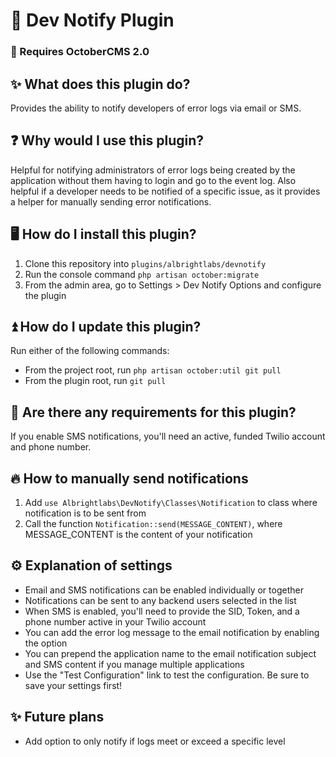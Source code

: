 
# 🔔 Dev Notify Plugin

### 🚨 Requires OctoberCMS 2.0

## ✨ What does this plugin do?
Provides the ability to notify developers of error logs via email or SMS.

## ❓ Why would I use this plugin?
Helpful for notifying administrators of error logs being created by the application without them having to login and go to the event log.
Also helpful if a developer needs to be notified of a specific issue, as it provides a helper for manually sending error notifications.

## 🖥️ How do I install this plugin?
1. Clone this repository into `plugins/albrightlabs/devnotify`
2. Run the console command `php artisan october:migrate`
3. From the admin area, go to Settings > Dev Notify Options and configure the plugin

## ⏫ How do I update this plugin?
Run either of the following commands:
* From the project root, run `php artisan october:util git pull`
* From the plugin root, run `git pull`

## 🚨 Are there any requirements for this plugin?
If you enable SMS notifications, you'll need an active, funded Twilio account and phone number.

## 🔥 How to manually send notifications
1. Add `use Albrightlabs\DevNotify\Classes\Notification` to class where notification is to be sent from
2. Call the function `Notification::send(MESSAGE_CONTENT)`, where MESSAGE_CONTENT is the content of your notification

## ⚙️ Explanation of settings
* Email and SMS notifications can be enabled individually or together
* Notifications can be sent to any backend users selected in the list
* When SMS is enabled, you'll need to provide the SID, Token, and a phone number active in your Twilio account
* You can add the error log message to the email notification by enabling the option
* You can prepend the application name to the email notification subject and SMS content if you manage multiple applications
* Use the "Test Configuration" link to test the configuration. Be sure to save your settings first!

## ✨ Future plans
* Add option to only notify if logs meet or exceed a specific level
